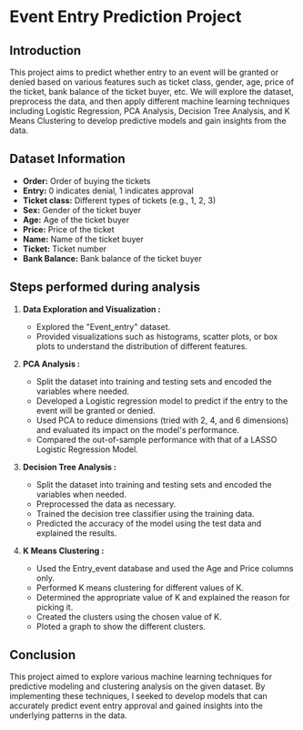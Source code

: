# Event Entry Prediction Project

## Introduction

This project aims to predict whether entry to an event will be granted or denied based on various features such as ticket class, gender, age, price of the ticket, bank balance of the ticket buyer, etc. We will explore the dataset, preprocess the data, and then apply different machine learning techniques including Logistic Regression, PCA Analysis, Decision Tree Analysis, and K Means Clustering to develop predictive models and gain insights from the data.

## Dataset Information

- **Order:** Order of buying the tickets
- **Entry:** 0 indicates denial, 1 indicates approval
- **Ticket class:** Different types of tickets (e.g., 1, 2, 3)
- **Sex:** Gender of the ticket buyer
- **Age:** Age of the ticket buyer
- **Price:** Price of the ticket
- **Name:** Name of the ticket buyer
- **Ticket:** Ticket number
- **Bank Balance:** Bank balance of the ticket buyer

## Steps performed during analysis

1. **Data Exploration and Visualization :**
   - Explored the "Event_entry" dataset.
   - Provided visualizations such as histograms, scatter plots, or box plots to understand the distribution of different features.

2. **PCA Analysis :**
   - Split the dataset into training and testing sets and encoded the variables where needed.
   - Developed a Logistic regression model to predict if the entry to the event will be granted or denied.
   - Used PCA to reduce dimensions (tried with 2, 4, and 6 dimensions) and evaluated its impact on the model's performance.
   - Compared the out-of-sample performance with that of a LASSO Logistic Regression Model.

3. **Decision Tree Analysis :**
   - Split the dataset into training and testing sets and encoded the variables when needed.
   - Preprocessed the data as necessary.
   - Trained the decision tree classifier using the training data.
   - Predicted the accuracy of the model using the test data and explained the results.

4. **K Means Clustering :**
   - Used the Entry_event database and used the Age and Price columns only.
   - Performed K means clustering for different values of K.
   - Determined the appropriate value of K and explained the reason for picking it.
   - Created the clusters using the chosen value of K.
   - Ploted a graph to show the different clusters.

## Conclusion

This project aimed to explore various machine learning techniques for predictive modeling and clustering analysis on the given dataset. By implementing these techniques, I seeked to develop models that can accurately predict event entry approval and gained insights into the underlying patterns in the data.
